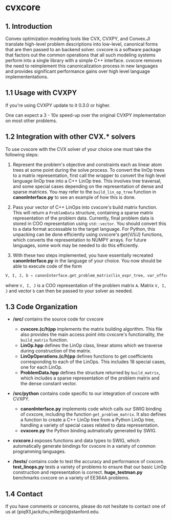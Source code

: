 # cvxcore

## 1. Introduction

Convex optimization modeling tools like CVX, CVXPY, and Convex.Jl translate high-level problem descriptions into low-level, canonical forms that are then passed to an backend solver. cvxcore is a software package that factors out the common operations that all such modeling systems perform into a single library with a simple C++ interface. cvxcore removes the need to reimplement this canonicalization process in new languages and provides significant performance gains over high level language implemententations.

## 1.1 Usage with CVXPY

If you're using CVXPY update to it 0.3.0 or higher.

One can expect a 3 - 10x  speed-up over the original CVXPY implementation on most other problems.

<!-- ## Installation -->
<!-- cvxcore supports both Python 2 and Python 3. -->

<!-- 1. Install ``numpy`` with ``pip`` from the command-line. -->

<!-- ``` -->
<!-- pip install numpy -->
<!-- ``` -->

<!-- 2. Install ``cvxcore`` with ``pip`` from the command-line. -->

<!-- ``` -->
<!-- pip install cvxcore -->
<!-- ``` -->

<!-- Note: If you're installing cvxcore on Windows, a nonstandard system, or wish to build cvxcore directly from source, you need to install ```swig.``` We are currently working to remove this dependency. -->

<!-- On Linux, -->

<!-- ``` -->
<!-- sudo apt-get install swig -->
<!-- ``` -->

<!-- On Mac OSX, using homebrew, -->

<!-- ``` -->
<!-- brew install swig -->
<!-- ``` -->

## 1.2 Integration with other CVX.* solvers

To use cvxcore with the CVX solver of your choice one must take the following steps:

1. Represent the problem's objective and constraints each as linear atom trees at some point during the solve process. To convert the linOp trees to a matrix representation, first call the wrapper to convert the high level language linOp tree into a C++ LinOp tree. This involves tree traversal, and some special cases depending on the representation of dense and sparse matrices. You may refer to the ```build_lin_op_tree``` function in **canonInterface.py** to see an example of how this is done.

2. Pass your vector of C++ LinOps into cvxcore's build matrix function. This will return a ```ProblemData``` structure, containing a sparse matrix representation of the problem data. Currently, final problem data is stored in COO representation using ```std::vector```. You should convert this to a data format accessable to the target language. For Python, this unpacking can be done efficiently using cvxcore's get{V/I/J} functions, which converts the representation to NUMPY arrays. For future languages, some work may be needed to do this efficiently.

3. With these two steps implemented, you have essentially recreated **canonInterface.py** in the language of your choice. You now should be able to execute code of the form

```python
V, I, J, b = canonInterface.get_problem_matrix(lin_expr_tree, var_offset_map)
```

where ```V, I, J``` is a COO representation of the problem matrix ```A```. Matrix ```V, I, J``` and vector ```b``` can then be passed to your solver as needed.

## 1.3 Code Organization

- **/src/** contains the source code for cvxcore
  - **cvxcore.(c/h)pp** implements the matrix building algorithm. This file also provides the main access point into cvxcore's functionality, the ```build_matrix``` function.
  - **LinOp.hpp** defines the LinOp class, linear atoms which we traverse during construction of the matrix.
  - **LinOpOperations.(c/h)pp** defines functions to get coefficients corresponding to each of the LinOps. This includes 18 special cases, one for each LinOp.
  - **ProblemData.hpp** defines the structure returned by ```build_matrix```, which includes a sparse representation of the problem matrix and the dense constant vector.

- **/src/python** contains code specific to our integration of cvxcore with CVXPY.
  - **canonInterface.py** implements code which calls our SWIG binding of cvxcore, including the function ```get_problem_matrix```. It also defines a function to create a C++ LinOp tree from a Python LinOp tree, handling a variety of special cases related to data representation.
  - **cvxcore.py** the Python binding autmatically generated by SWIG.

- **cvxcore.i** exposes functions and data types to SWIG, which automatically generate bindings for cvxcore in a variety of common programming languages.

- **/tests/** contains code to test the accuracy and performance of cvxcore. **test_linops.py** tests a variety of problems to ensure that our basic LinOp construction and representation is correct. **huge_testman.py** benchmarks cvxcore on a variety of EE364A problems.

## 1.4 Contact

If you have comments or concerns, please do not hesitate to contact one of us at  {piq93,jackzhu,millerjp}@stanford.edu.
